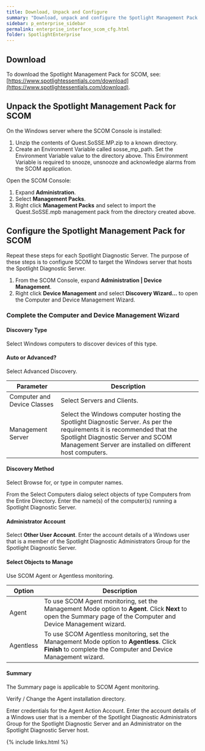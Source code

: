 ```yaml
---
title: Download, Unpack and Configure
summary: "Download, unpack and configure the Spotlight Management Pack for SCOM."
sidebar: p_enterprise_sidebar
permalink: enterprise_interface_scom_cfg.html
folder: SpotlightEnterprise
---
```




## Download
To download the Spotlight Management Pack for SCOM, see: [https://www.spotlightessentials.com/download](https://www.spotlightessentials.com/download).


## Unpack the Spotlight Management Pack for SCOM
On the Windows server where the SCOM Console is installed:

1. Unzip the contents of Quest.SoSSE.MP.zip to a known directory.
2. Create an Environment Variable called sosse_mp_path. Set the Environment Variable value to the directory above. This Environment Variable is required to snooze, unsnooze and acknowledge alarms from the SCOM application.

Open the SCOM Console:

1. Expand **Administration**.
2. Select **Management Packs**.
3. Right click **Management Packs** and select to import the Quest.SoSSE.mpb management pack from the directory created above.

## Configure the Spotlight Management Pack for SCOM

Repeat these steps for each Spotlight Diagnostic Server. The purpose of these steps is to configure SCOM to target the Windows server that hosts the Spotlight Diagnostic Server.

1. From the SCOM Console, expand **Administration \| Device Management**.
2. Right click **Device Management** and select **Discovery Wizard…** to open the Computer and Device Management Wizard.

### Complete the Computer and Device Management Wizard

#### Discovery Type
Select Windows computers to discover devices of this type.

#### Auto or Advanced?

Select Advanced Discovery.

Parameter | Description
----------|------------
Computer and Device Classes | Select Servers and Clients.
Management Server | Select the Windows computer hosting the Spotlight Diagnostic Server. As per the requirements it is recommended that the Spotlight Diagnostic Server and SCOM Management Server are installed on different host computers.

#### Discovery Method
Select Browse for, or type in computer names.

From the Select Computers dialog select objects of type Computers from the Entire Directory. Enter the name(s) of the computer(s) running a Spotlight Diagnostic Server.

#### Administrator Account
Select **Other User Account**. Enter the account details of a Windows user that is a member of the Spotlight Diagnostic Administrators Group for the Spotlight Diagnostic Server.

#### Select Objects to Manage
Use SCOM Agent or Agentless monitoring.

Option | Description
-------|------------
Agent | To use SCOM Agent monitoring, set the Management Mode option to **Agent**. Click **Next** to open the Summary page of the Computer and Device Management wizard.
Agentless | To use SCOM Agentless monitoring, set the Management Mode option to **Agentless**. Click **Finish** to complete the Computer and Device Management wizard.

#### Summary

The Summary page is applicable to SCOM Agent monitoring.

Verify / Change the Agent installation directory.

Enter credentials for the Agent Action Account. Enter the account details of a Windows user that is a member of the Spotlight Diagnostic Administrators Group for the Spotlight Diagnostic Server and an Administrator on the Spotlight Diagnostic Server host.


{% include links.html %}
